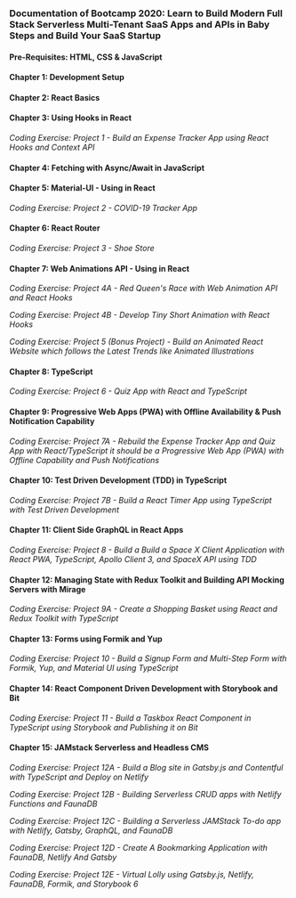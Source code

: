 ### Documentation of Bootcamp 2020: Learn to Build Modern Full Stack Serverless Multi-Tenant SaaS Apps and APIs in Baby Steps and Build Your SaaS Startup

#### Pre-Requisites: HTML, CSS & JavaScript

#### Chapter 1: Development Setup
#### Chapter 2: React Basics
#### Chapter 3: Using Hooks in React
*Coding Exercise: Project 1 - Build an Expense Tracker App using React Hooks and Context API*
#### Chapter 4: Fetching with Async/Await in JavaScript
#### Chapter 5: Material-UI - Using in React
*Coding Exercise: Project 2 - COVID-19 Tracker App*
#### Chapter 6: React Router
*Coding Exercise: Project 3 - Shoe Store*
#### Chapter 7: Web Animations API - Using in React
*Coding Exercise: Project 4A - Red Queen's Race with Web Animation API and React Hooks*

*Coding Exercise: Project 4B - Develop Tiny Short Animation with React Hooks*

*Coding Exercise: Project 5 (Bonus Project) - Build an Animated React Website which follows the Latest Trends like Animated Illustrations*
#### Chapter 8: TypeScript
*Coding Exercise: Project 6 - Quiz App with React and TypeScript*
#### Chapter 9: Progressive Web Apps (PWA) with Offline Availability & Push Notification Capability
*Coding Exercise: Project 7A - Rebuild the Expense Tracker App and Quiz App with React/TypeScript it should be a Progressive Web App (PWA) with Offline Capability and Push Notifications*
#### Chapter 10: Test Driven Development (TDD) in TypeScript
*Coding Exercise: Project 7B - Build a React Timer App using TypeScript with Test Driven Development*
#### Chapter 11: Client Side GraphQL in React Apps
*Coding Exercise: Project 8 - Build a Build a Space X Client Application with React PWA, TypeScript, Apollo Client 3, and SpaceX API using TDD*
#### Chapter 12: Managing State with Redux Toolkit and Building API Mocking Servers with Mirage
*Coding Exercise: Project 9A - Create a Shopping Basket using React and Redux Toolkit with TypeScript*
#### Chapter 13: Forms using Formik and Yup
*Coding Exercise: Project 10 - Build a Signup Form and Multi-Step Form with Formik, Yup, and Material UI using TypeScript*
#### Chapter 14: React Component Driven Development with Storybook and Bit
*Coding Exercise: Project 11 - Build a Taskbox React Component in TypeScript using Storybook and Publishing it on Bit*
#### Chapter 15: JAMstack Serverless and Headless CMS
*Coding Exercise: Project 12A - Build a Blog site in Gatsby.js and Contentful with TypeScript and Deploy on Netlify*

*Coding Exercise: Project 12B - Building Serverless CRUD apps with Netlify Functions and FaunaDB*

*Coding Exercise: Project 12C - Building a Serverless JAMStack To-do app with Netlify, Gatsby, GraphQL, and FaunaDB*

*Coding Exercise: Project 12D - Create A Bookmarking Application with FaunaDB, Netlify And Gatsby*

*Coding Exercise: Project 12E - Virtual Lolly using Gatsby.js, Netlify, FaunaDB, Formik, and Storybook 6*

